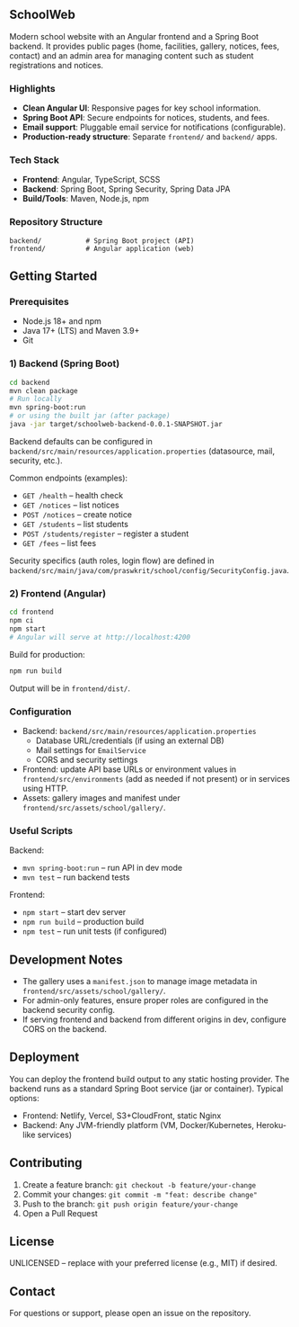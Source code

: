 ## SchoolWeb

Modern school website with an Angular frontend and a Spring Boot backend. It provides public pages (home, facilities, gallery, notices, fees, contact) and an admin area for managing content such as student registrations and notices.

### Highlights
- **Clean Angular UI**: Responsive pages for key school information.
- **Spring Boot API**: Secure endpoints for notices, students, and fees.
- **Email support**: Pluggable email service for notifications (configurable).
- **Production-ready structure**: Separate `frontend/` and `backend/` apps.

### Tech Stack
- **Frontend**: Angular, TypeScript, SCSS
- **Backend**: Spring Boot, Spring Security, Spring Data JPA
- **Build/Tools**: Maven, Node.js, npm

### Repository Structure
```
backend/           # Spring Boot project (API)
frontend/          # Angular application (web)
```

## Getting Started

### Prerequisites
- Node.js 18+ and npm
- Java 17+ (LTS) and Maven 3.9+
- Git

### 1) Backend (Spring Boot)
```bash
cd backend
mvn clean package
# Run locally
mvn spring-boot:run
# or using the built jar (after package)
java -jar target/schoolweb-backend-0.0.1-SNAPSHOT.jar
```

Backend defaults can be configured in `backend/src/main/resources/application.properties` (datasource, mail, security, etc.).

Common endpoints (examples):
- `GET /health` – health check
- `GET /notices` – list notices
- `POST /notices` – create notice
- `GET /students` – list students
- `POST /students/register` – register a student
- `GET /fees` – list fees

Security specifics (auth roles, login flow) are defined in `backend/src/main/java/com/praswkrit/school/config/SecurityConfig.java`.

### 2) Frontend (Angular)
```bash
cd frontend
npm ci
npm start
# Angular will serve at http://localhost:4200
```

Build for production:
```bash
npm run build
```
Output will be in `frontend/dist/`.

### Configuration
- Backend: `backend/src/main/resources/application.properties`
  - Database URL/credentials (if using an external DB)
  - Mail settings for `EmailService`
  - CORS and security settings
- Frontend: update API base URLs or environment values in `frontend/src/environments` (add as needed if not present) or in services using HTTP.
- Assets: gallery images and manifest under `frontend/src/assets/school/gallery/`.

### Useful Scripts
Backend:
- `mvn spring-boot:run` – run API in dev mode
- `mvn test` – run backend tests

Frontend:
- `npm start` – start dev server
- `npm run build` – production build
- `npm test` – run unit tests (if configured)

## Development Notes
- The gallery uses a `manifest.json` to manage image metadata in `frontend/src/assets/school/gallery/`.
- For admin-only features, ensure proper roles are configured in the backend security config.
- If serving frontend and backend from different origins in dev, configure CORS on the backend.

## Deployment
You can deploy the frontend build output to any static hosting provider. The backend runs as a standard Spring Boot service (jar or container). Typical options:
- Frontend: Netlify, Vercel, S3+CloudFront, static Nginx
- Backend: Any JVM-friendly platform (VM, Docker/Kubernetes, Heroku-like services)

## Contributing
1. Create a feature branch: `git checkout -b feature/your-change`
2. Commit your changes: `git commit -m "feat: describe change"`
3. Push to the branch: `git push origin feature/your-change`
4. Open a Pull Request

## License
UNLICENSED – replace with your preferred license (e.g., MIT) if desired.

## Contact
For questions or support, please open an issue on the repository.



